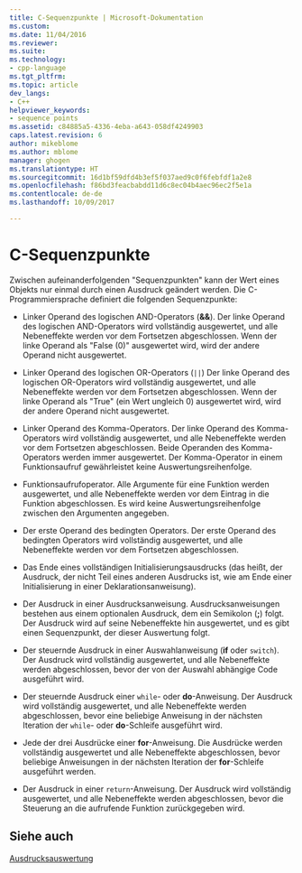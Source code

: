 ```yaml
---
title: C-Sequenzpunkte | Microsoft-Dokumentation
ms.custom: 
ms.date: 11/04/2016
ms.reviewer: 
ms.suite: 
ms.technology:
- cpp-language
ms.tgt_pltfrm: 
ms.topic: article
dev_langs:
- C++
helpviewer_keywords:
- sequence points
ms.assetid: c84885a5-4336-4eba-a643-058df4249903
caps.latest.revision: 6
author: mikeblome
ms.author: mblome
manager: ghogen
ms.translationtype: HT
ms.sourcegitcommit: 16d1bf59dfd4b3ef5f037aed9c0f6febfdf1a2e8
ms.openlocfilehash: f86bd3feacbabdd11d6c8ec04b4aec96ec2f5e1a
ms.contentlocale: de-de
ms.lasthandoff: 10/09/2017

---
```

# <a name="c-sequence-points"></a>C-Sequenzpunkte
Zwischen aufeinanderfolgenden "Sequenzpunkten" kann der Wert eines Objekts nur einmal durch einen Ausdruck geändert werden. Die C-Programmiersprache definiert die folgenden Sequenzpunkte:  
  
-   Linker Operand des logischen AND-Operators (**&&**). Der linke Operand des logischen AND-Operators wird vollständig ausgewertet, und alle Nebeneffekte werden vor dem Fortsetzen abgeschlossen. Wenn der linke Operand als "False (0)" ausgewertet wird, wird der andere Operand nicht ausgewertet.  
  
-   Linker Operand des logischen OR-Operators (`||`) Der linke Operand des logischen OR-Operators wird vollständig ausgewertet, und alle Nebeneffekte werden vor dem Fortsetzen abgeschlossen. Wenn der linke Operand als "True" (ein Wert ungleich 0) ausgewertet wird, wird der andere Operand nicht ausgewertet.  
  
-   Linker Operand des Komma-Operators. Der linke Operand des Komma-Operators wird vollständig ausgewertet, und alle Nebeneffekte werden vor dem Fortsetzen abgeschlossen. Beide Operanden des Komma-Operators werden immer ausgewertet. Der Komma-Operator in einem Funktionsaufruf gewährleistet keine Auswertungsreihenfolge.  
  
-   Funktionsaufrufoperator. Alle Argumente für eine Funktion werden ausgewertet, und alle Nebeneffekte werden vor dem Eintrag in die Funktion abgeschlossen. Es wird keine Auswertungsreihenfolge zwischen den Argumenten angegeben.  
  
-   Der erste Operand des bedingten Operators. Der erste Operand des bedingten Operators wird vollständig ausgewertet, und alle Nebeneffekte werden vor dem Fortsetzen abgeschlossen.  
  
-   Das Ende eines vollständigen Initialisierungsausdrucks (das heißt, der Ausdruck, der nicht Teil eines anderen Ausdrucks ist, wie am Ende einer Initialisierung in einer Deklarationsanweisung).  
  
-   Der Ausdruck in einer Ausdrucksanweisung. Ausdrucksanweisungen bestehen aus einem optionalen Ausdruck, dem ein Semikolon (**;**) folgt. Der Ausdruck wird auf seine Nebeneffekte hin ausgewertet, und es gibt einen Sequenzpunkt, der dieser Auswertung folgt.  
  
-   Der steuernde Ausdruck in einer Auswahlanweisung (**if** oder `switch`). Der Ausdruck wird vollständig ausgewertet, und alle Nebeneffekte werden abgeschlossen, bevor der von der Auswahl abhängige Code ausgeführt wird.  
  
-   Der steuernde Ausdruck einer `while`- oder **do**-Anweisung. Der Ausdruck wird vollständig ausgewertet, und alle Nebeneffekte werden abgeschlossen, bevor eine beliebige Anweisung in der nächsten Iteration der `while`- oder **do**-Schleife ausgeführt wird.  
  
-   Jede der drei Ausdrücke einer **for**-Anweisung. Die Ausdrücke werden vollständig ausgewertet und alle Nebeneffekte abgeschlossen, bevor beliebige Anweisungen in der nächsten Iteration der **for**-Schleife ausgeführt werden.  
  
-   Der Ausdruck in einer `return`-Anweisung. Der Ausdruck wird vollständig ausgewertet, und alle Nebeneffekte werden abgeschlossen, bevor die Steuerung an die aufrufende Funktion zurückgegeben wird.  
  
## <a name="see-also"></a>Siehe auch  
 [Ausdrucksauswertung](../c-language/expression-evaluation-c.md)
